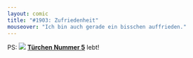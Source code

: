 ```yaml
---
layout: comic
title: "#1903: Zufriedenheit"
mouseover: "Ich bin auch gerade ein bisschen auffrieden."
---
```


PS:
<a href="http://www.fonflatter.de/advent10"><img src="http://www.fonflatter.de/adv10/erfindungen_s.png"></a>
<a href="http://www.fonflatter.de/advent10"><strong>Türchen Nummer 5</strong></a> lebt!
